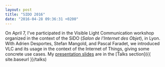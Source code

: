 ```yaml
---
layout: post
title: "SIDO 2016"
date: "2016-04-28 09:36:31 +0200"
---
```


On April 7, I've participated in the Visible Light Communication workshop organized in
the context of the SiDO (*Salon de l'Internet des Objet*), in Lyon.
With Adrien Desportes, Stefan Mangold, and Pascal Faradet, we introduced VLC and its usage in the context
of the Internet of Things, giving some concrete use cases.
My [presentation slides](https://speakerdeck.com/alexisduque/using-visible-light-to-make-your-objects-smarter-from-the-laboratory-to-your-home) are
in the [Talks section]({{ site.baseurl }}/talks)

<script async class="speakerdeck-embed" data-id="8e4e7c23cc0e4433baa9a9cc3c0235fa" data-ratio="1.77777777777778" src="//speakerdeck.com/assets/embed.js"></script>
